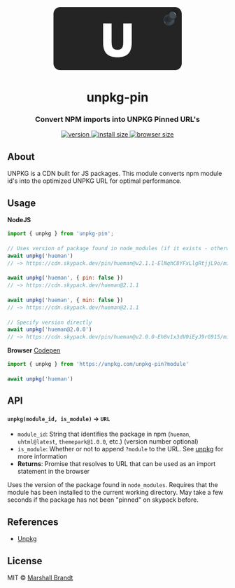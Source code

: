 <div align="center">
  <img src="https://github.com/marshallcb/unpkg-pin/raw/main/meta/unpkg-pin.png" alt="unpkg-pin Logo" width="300" />
</div>

<h1 align="center">unpkg-pin</h1>

<h3 align="center">Convert NPM imports into UNPKG Pinned URL's</h3>

<div align="center">
  <a href="https://npmjs.org/package/unpkg-pin">
    <img src="https://badgen.now.sh/npm/v/unpkg-pin" alt="version" />
  </a>
  <a href="https://packagephobia.com/result?p=unpkg-pin">
    <img src="https://badgen.net/packagephobia/install/unpkg-pin" alt="install size" />
  </a>
  <a href="https://bundlephobia.com/result?p=unpkg-pin">
    <img src="https://img.badgesize.io/MarshallCB/unpkg-pin/main/es.js?compression=brotli" alt="browser size" />
  </a>
</div>


## About

UNPKG is a CDN built for JS packages. This module converts npm module id's into the optimized UNPKG URL for optimal performance.

## Usage

**NodeJS**
```js
import { unpkg } from 'unpkg-pin';

// Uses version of package found in node_modules (if it exists - otherwise 'latest')
await unpkg('hueman')
// ~> https://cdn.skypack.dev/pin/hueman@v2.1.1-ElNqhC8YFxLlgRtjjL9o/min/hueman.js

await unpkg('hueman', { pin: false })
// ~> https://cdn.skypack.dev/hueman@2.1.1

await unpkg('hueman', { min: false })
// ~> https://cdn.skypack.dev/hueman@2.1.1

// Specify version directly
await unpkg('hueman@2.0.0')
// ~> https://cdn.skypack.dev/pin/hueman@v2.0.0-Eh8v1x3dV0iEyJ9rG915/min/hueman.js

```

**Browser** [Codepen](https://codepen.io/marshallcb/pen/qBaaJRY?editors=0011)
```js
import { unpkg } from 'https://unpkg.com/unpkg-pin?module'

await unpkg('hueman')
```

## API

#### `unpkg(module_id, is_module)` -> `URL`
- `module_id`: String that identifies the package in npm (`hueman`, `uhtml@latest`, `themepark@1.0.0`, etc.) (version number optional)
- `is_module`: Whether or not to append `?module` to the URL. See [unpkg](https://unpkg.com) for more information
- **Returns**: Promise that resolves to URL that can be used as an import statement in the browser

Uses the version of the package found in `node_modules`. Requires that the module has been installed to the current working directory. May take a few seconds if the package has not been "pinned" on skypack before.

## References

- [Unpkg](https://unpkg.com/)

## License

MIT © [Marshall Brandt](https://m4r.sh)
